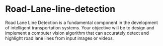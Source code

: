 # Road-Lane-line-detection
Road Lane Line Detection is a fundamental component in the development of intelligent transportation systems. Your objective will be to design and implement a computer vision algorithm that can accurately detect and highlight road lane lines from input images or videos.
